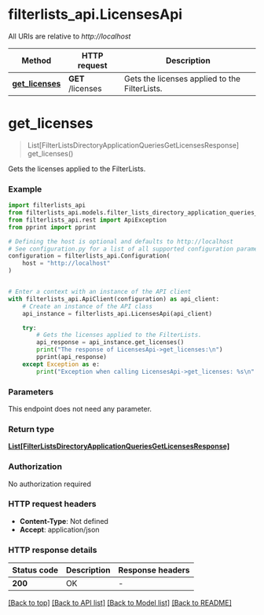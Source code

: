 # filterlists_api.LicensesApi

All URIs are relative to *http://localhost*

Method | HTTP request | Description
------------- | ------------- | -------------
[**get_licenses**](LicensesApi.md#get_licenses) | **GET** /licenses | Gets the licenses applied to the FilterLists.


# **get_licenses**
> List[FilterListsDirectoryApplicationQueriesGetLicensesResponse] get_licenses()

Gets the licenses applied to the FilterLists.

### Example


```python
import filterlists_api
from filterlists_api.models.filter_lists_directory_application_queries_get_licenses_response import FilterListsDirectoryApplicationQueriesGetLicensesResponse
from filterlists_api.rest import ApiException
from pprint import pprint

# Defining the host is optional and defaults to http://localhost
# See configuration.py for a list of all supported configuration parameters.
configuration = filterlists_api.Configuration(
    host = "http://localhost"
)


# Enter a context with an instance of the API client
with filterlists_api.ApiClient(configuration) as api_client:
    # Create an instance of the API class
    api_instance = filterlists_api.LicensesApi(api_client)

    try:
        # Gets the licenses applied to the FilterLists.
        api_response = api_instance.get_licenses()
        print("The response of LicensesApi->get_licenses:\n")
        pprint(api_response)
    except Exception as e:
        print("Exception when calling LicensesApi->get_licenses: %s\n" % e)
```



### Parameters

This endpoint does not need any parameter.

### Return type

[**List[FilterListsDirectoryApplicationQueriesGetLicensesResponse]**](FilterListsDirectoryApplicationQueriesGetLicensesResponse.md)

### Authorization

No authorization required

### HTTP request headers

 - **Content-Type**: Not defined
 - **Accept**: application/json

### HTTP response details

| Status code | Description | Response headers |
|-------------|-------------|------------------|
**200** | OK |  -  |

[[Back to top]](#) [[Back to API list]](../README.md#documentation-for-api-endpoints) [[Back to Model list]](../README.md#documentation-for-models) [[Back to README]](../README.md)

